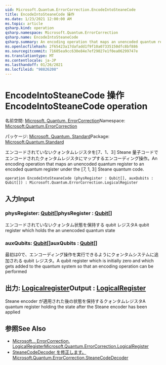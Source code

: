 ```yaml
---
uid: Microsoft.Quantum.ErrorCorrection.EncodeIntoSteaneCode
title: EncodeIntoSteaneCode 操作
ms.date: 1/23/2021 12:00:00 AM
ms.topic: article
qsharp.kind: operation
qsharp.namespace: Microsoft.Quantum.ErrorCorrection
qsharp.name: EncodeIntoSteaneCode
qsharp.summary: An encoding operation that maps an unencoded quantum register to an encoded quantum register under the ⟦7, 1, 3⟧ Steane quantum code.
ms.openlocfilehash: 2f65423a17dafadd1f9f10a07335150dfc8bf886
ms.sourcegitcommit: 71605ea9cc630e84e7ef29027e1f0ea06299747e
ms.translationtype: MT
ms.contentlocale: ja-JP
ms.lasthandoff: 01/26/2021
ms.locfileid: "98826208"
---
```

# <a name="encodeintosteanecode-operation"></a><span data-ttu-id="1ec9e-102">EncodeIntoSteaneCode 操作</span><span class="sxs-lookup"><span data-stu-id="1ec9e-102">EncodeIntoSteaneCode operation</span></span>

<span data-ttu-id="1ec9e-103">名前空間: [Microsoft. Quantum. ErrorCorrection](xref:Microsoft.Quantum.ErrorCorrection)</span><span class="sxs-lookup"><span data-stu-id="1ec9e-103">Namespace: [Microsoft.Quantum.ErrorCorrection](xref:Microsoft.Quantum.ErrorCorrection)</span></span>

<span data-ttu-id="1ec9e-104">パッケージ: [Microsoft. Quantum. Standard](https://nuget.org/packages/Microsoft.Quantum.Standard)</span><span class="sxs-lookup"><span data-stu-id="1ec9e-104">Package: [Microsoft.Quantum.Standard](https://nuget.org/packages/Microsoft.Quantum.Standard)</span></span>


<span data-ttu-id="1ec9e-105">エンコードされていないクォンタムレジスタを⟦7、1、3⟧ Steane 量子コードでエンコードされたクォンタムレジスタにマップするエンコーディング操作。</span><span class="sxs-lookup"><span data-stu-id="1ec9e-105">An encoding operation that maps an unencoded quantum register to an encoded quantum register under the ⟦7, 1, 3⟧ Steane quantum code.</span></span>

```qsharp
operation EncodeIntoSteaneCode (physRegister : Qubit[], auxQubits : Qubit[]) : Microsoft.Quantum.ErrorCorrection.LogicalRegister
```


## <a name="input"></a><span data-ttu-id="1ec9e-106">入力</span><span class="sxs-lookup"><span data-stu-id="1ec9e-106">Input</span></span>

### <a name="physregister--qubit"></a><span data-ttu-id="1ec9e-107">physRegister: [Qubit](xref:microsoft.quantum.lang-ref.qubit)[]</span><span class="sxs-lookup"><span data-stu-id="1ec9e-107">physRegister : [Qubit](xref:microsoft.quantum.lang-ref.qubit)[]</span></span>

<span data-ttu-id="1ec9e-108">エンコードされていないクォンタム状態を保持する qubit レジスタ</span><span class="sxs-lookup"><span data-stu-id="1ec9e-108">A qubit register which holds the an unencoded quantum state</span></span>


### <a name="auxqubits--qubit"></a><span data-ttu-id="1ec9e-109">auxQubits: [Qubit](xref:microsoft.quantum.lang-ref.qubit)[]</span><span class="sxs-lookup"><span data-stu-id="1ec9e-109">auxQubits : [Qubit](xref:microsoft.quantum.lang-ref.qubit)[]</span></span>

<span data-ttu-id="1ec9e-110">最初は0で、エンコーディング操作を実行できるようにクォンタムシステムに追加される qubit レジスタ。</span><span class="sxs-lookup"><span data-stu-id="1ec9e-110">A qubit register which is initially zero and which gets added to the quantum system so that an encoding operation can be performed</span></span>



## <a name="output--logicalregister"></a><span data-ttu-id="1ec9e-111">出力: [Logicalregister](xref:Microsoft.Quantum.ErrorCorrection.LogicalRegister)</span><span class="sxs-lookup"><span data-stu-id="1ec9e-111">Output : [LogicalRegister](xref:Microsoft.Quantum.ErrorCorrection.LogicalRegister)</span></span>

<span data-ttu-id="1ec9e-112">Steane encoder が適用された後の状態を保持するクォンタムレジスタ</span><span class="sxs-lookup"><span data-stu-id="1ec9e-112">A quantum register holding the state after the Steane encoder has been applied</span></span>

## <a name="see-also"></a><span data-ttu-id="1ec9e-113">参照</span><span class="sxs-lookup"><span data-stu-id="1ec9e-113">See Also</span></span>

- [<span data-ttu-id="1ec9e-114">Microsoft... ErrorCorrection. LogicalRegister</span><span class="sxs-lookup"><span data-stu-id="1ec9e-114">Microsoft.Quantum.ErrorCorrection.LogicalRegister</span></span>](xref:Microsoft.Quantum.ErrorCorrection.LogicalRegister)
- [<span data-ttu-id="1ec9e-115">SteaneCodeDecoder を修正します。</span><span class="sxs-lookup"><span data-stu-id="1ec9e-115">Microsoft.Quantum.ErrorCorrection.SteaneCodeDecoder</span></span>](xref:Microsoft.Quantum.ErrorCorrection.SteaneCodeDecoder)